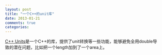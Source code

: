```yaml
---
layout: post
title: "一个C++的unit库"
date: 2013-01-21
comments: true
categories: 
---
```

<a href="http://calumgrant.net/units/index.html">C++ Units</a>是一个C++的库，提供了unit转换等一些功能，能够避免全用double导致的潜在问题，比如把一个length加到了一个area上。<br /><blockquote></blockquote><script src="http://browser.gwdang.com/get.js?f=/js/gwdang-notifier.js" charset="utf-8" type="text/javascript"></script>